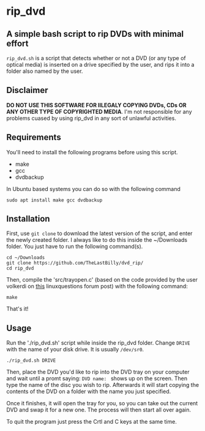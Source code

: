 # rip_dvd
## A simple bash script to rip DVDs with minimal effort

`rip_dvd.sh` is a script that detects whether or not a DVD (or any type of optical media) is inserted 
on a drive specified by the user, and rips it into a folder also named by the user. 

## Disclaimer
**DO NOT USE THIS SOFTWARE FOR IILEGALY COPYING DVDs, CDs OR ANY OTHER TYPE OF COPYRIGHTED MEDIA**. I'm not
responsible for any problems cuased by using rip_dvd in any sort of unlawful activities.

## Requirements
You'll need to install the following programs before using this script.

* make
* gcc
* dvdbackup

In Ubuntu based systems you can do so with the following command

```
sudo apt install make gcc dvdbackup
```

## Installation
First, use `git clone` to download the latest version of the script, and enter the newly created folder.
I always like to do this inside the ~/Downloads folder. You just have to run the following command(s).

```
cd ~/Downloads
git clone https://github.com/TheLastBilly/dvd_rip/
cd rip_dvd
```

Then, compile the 'src/trayopen.c' (based on the code provided by the user volkerdi on [this](https://www.linuxquestions.org/questions/slackware-14/detect-cd-tray-status-4175450610/) linuxquestions
forum post) with the following command:

```
make
```

That's it!

## Usage
Run the './rip_dvd.sh' script while inside the rip_dvd folder. Change `DRIVE` with the name of your disk
drive. It is usually `/dev/sr0`.

```
./rip_dvd.sh DRIVE
```

Then, place the DVD you'd like to rip into the DVD tray on your computer and wait until a promt saying:
`DVD name: ` shows up on the screen. Then type the name of the disc you wish to rip. Afterwards it will
start copying the contents of the DVD on a folder with the name you just specified.

Once it finishes, it will open the tray for you, so you can take out the current DVD and swap it for a
new one. The process will then start all over again.

To quit the program just press the Crtl and C keys at the same time.
